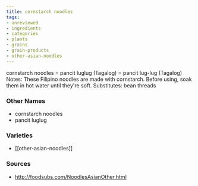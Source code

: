 ```yaml
---
title: cornstarch noodles
tags:
- unreviewed
- ingredients
- categories
- plants
- grains
- grain-products
- other-asian-noodles
---
```

cornstarch noodles = pancit luglug (Tagalog) = pancit lug-lug (Tagalog) Notes: These Filipino noodles are made with cornstarch. Before using, soak them in hot water until they're soft. Substitutes: bean threads

### Other Names

* cornstarch noodles
* pancit luglug

### Varieties

* [[other-asian-noodles]]

### Sources
* http://foodsubs.com/NoodlesAsianOther.html
